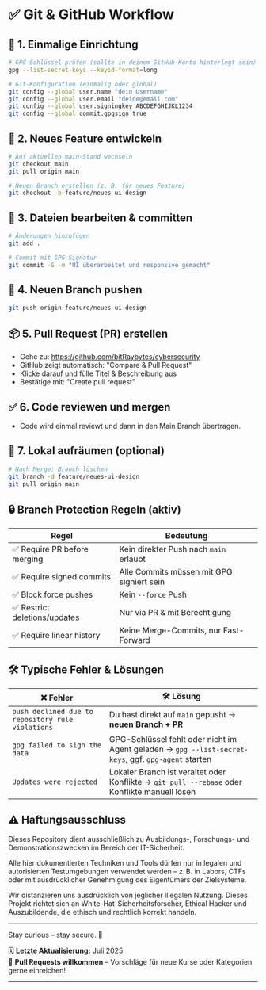 # ✅ Git & GitHub Workflow

## 🔧 1. Einmalige Einrichtung

```bash
# GPG-Schlüssel prüfen (sollte in deinem GitHub-Konto hinterlegt sein)
gpg --list-secret-keys --keyid-format=long

# Git-Konfiguration (einmalig oder global)
git config --global user.name "dein Username"
git config --global user.email "deine@email.com"
git config --global user.signingkey ABCDEFGHIJKL1234
git config --global commit.gpgsign true
```


 
## 🔁 2. Neues Feature entwickeln
```bash
# Auf aktuellen main-Stand wechseln
git checkout main
git pull origin main

# Neuen Branch erstellen (z. B. für neues Feature)
git checkout -b feature/neues-ui-design
```



## 💾 3. Dateien bearbeiten & committen
```bash
# Änderungen hinzufügen
git add .

# Commit mit GPG-Signatur
git commit -S -m "UI überarbeitet und responsive gemacht"
```



## 🚀 4. Neuen Branch pushen
```bash
git push origin feature/neues-ui-design
```



## 📦 5. Pull Request (PR) erstellen

- Gehe zu: https://github.com/bitRaybytes/cybersecurity
- GitHub zeigt automatisch: "Compare & Pull Request"
- Klicke darauf und fülle Titel & Beschreibung aus
- Bestätige mit: "Create pull request"



## ✅ 6. Code reviewen und mergen

- Code wird einmal reviewt und dann in den Main Branch übertragen.



## 🧹 7. Lokal aufräumen (optional)
```bash
# Nach Merge: Branch löschen
git branch -d feature/neues-ui-design
git pull origin main
```



## 🔒 Branch Protection Regeln (aktiv)

| Regel                        | Bedeutung                                 |
| ---------------------------- | ----------------------------------------- |
| ✅ Require PR before merging  | Kein direkter Push nach `main` erlaubt    |
| ✅ Require signed commits     | Alle Commits müssen mit GPG signiert sein |
| ✅ Block force pushes         | Kein `--force` Push                       |
| ✅ Restrict deletions/updates | Nur via PR & mit Berechtigung             |
| ✅ Require linear history     | Keine Merge-Commits, nur Fast-Forward     |



## 🛠 Typische Fehler & Lösungen

| ❌ Fehler                                          | 🛠 Lösung                                                                                            |
| ------------------------------------------------- | ---------------------------------------------------------------------------------------------------- |
| `push declined due to repository rule violations` | Du hast direkt auf `main` gepusht → **neuen Branch + PR**                                            |
| `gpg failed to sign the data`                     | GPG-Schlüssel fehlt oder nicht im Agent geladen → `gpg --list-secret-keys`, ggf. `gpg-agent` starten |
| `Updates were rejected`                           | Lokaler Branch ist veraltet oder Konflikte → `git pull --rebase` oder Konflikte manuell lösen        |




## ⚠️ Haftungsausschluss

Dieses Repository dient ausschließlich zu Ausbildungs-, Forschungs- und Demonstrationszwecken im Bereich der IT-Sicherheit.

Alle hier dokumentierten Techniken und Tools dürfen nur in legalen und autorisierten Testumgebungen verwendet werden – z. B. in Labors, CTFs oder mit ausdrücklicher Genehmigung des Eigentümers der Zielsysteme.

Wir distanzieren uns ausdrücklich von jeglicher illegalen Nutzung.
Dieses Projekt richtet sich an White-Hat-Sicherheitsforscher, Ethical Hacker und Auszubildende, die ethisch und rechtlich korrekt handeln.

--- 

Stay curious – stay secure. 🔐

🗓️ **Letzte Aktualisierung:** Juli 2025  
🤝 **Pull Requests willkommen** – Vorschläge für neue Kurse oder Kategorien gerne einreichen!

---

